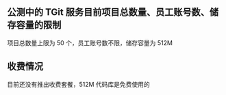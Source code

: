 ## 公测中的 TGit 服务目前项目总数量、员工账号数、储存容量的限制
项目总数量上限为 50 个，员工账号数不限，储存容量为 512M

## 收费情况
目前还没有推出收费套餐，512M 代码库是免费使用的

